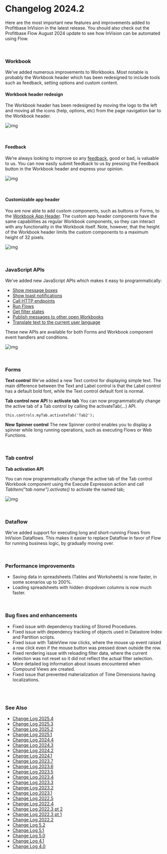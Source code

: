 # Changelog 2024.2

Here are the most important new features and improvements added to Profitbase InVision in the latest release. You should also check out the Profitbase Flow August 2024 update to see how InVision can be automated using Flow.

<br/>

### Workbook 

We’ve added numerous improvements to Workbooks. Most notable is probably the Workbook header which has been redesigned to include tools such as feedback, setting options and custom content.

#### Workbook header redesign

The Workbook header has been redesigned by moving the logo to the left and moving all the icons (help, options, etc) from the page navigation bar to the Workbook header. 

![img](https://profitbasedocs.blob.core.windows.net/images/wb-header-redesigned.png)

<br/>

#### Feedback

We’re always looking to improve so any [feedback](../docs/header/feedback.md), good or bad, is valuable to us. You can now easily submit feedback to us by pressing the Feedback button in the Workbook header and express your opinion.

![img](https://profitbasedocs.blob.core.windows.net/images/feedback2.png)

<br/>


#### Customizable app header  

You are now able to add custom components, such as buttons or Forms, to the [Workbook App Header](../docs/header/header-section.md). The custom app header components have the same capabilities as regular Workbook components, so they can interact with any functionality in the Workbook itself. Note, however, that the height of the Workbook header limits the custom components to a maximum height of 32 pixels.

![img](https://profitbasedocs.blob.core.windows.net/images/cust-app-header.png)


<br/>

### JavaScript APIs

We’ve added new JavaScript APIs which makes it easy to programmatically:

* [Show message boxes](../docs/workbooks/programmingmodel/apis/dialog-service-apis.md)
* [Show toast notifications](../docs/workbooks/programmingmodel/apis/toast-notification-apis.md)
* [Call HTTP endpoints](../docs/workbooks/programmingmodel/apis/http-apis.md)
* [Run Flows](../docs/workbooks/programmingmodel/apis/flow-apis.md)
* [Get filter states](../docs/workbooks/programmingmodel/apis/filter-apis.md)
* [Publish messages to other open Workbooks](../docs/workbooks/programmingmodel/apis/message-hub-apis.md)
* [Translate text to the current user language](../docs/workbooks/programmingmodel/apis/localization-apis.md)

These new APIs are available for both Forms and Workbook component event handlers and conditions.

![img](https://profitbasedocs.blob.core.windows.net/images/ch-log-24-1.png)

<br/>

### Forms

**Text control**
We’ve added a new Text control for displaying simple text. The main difference between the Text and Label control is that the Label control has a default bold font, while the Text control default font is normal.

**Tab control new API** to **activate tab**
You can now programmatically change the active tab of a Tab control by calling the activateTab(…) API.

```
this.controls.myTab.activateTab('Tab2');
```

**New Spinner control**
The new Spinner control enables you to display a spinner while long running operations, such as executing Flows or Web Functions.

<br/>

### Tab control

**Tab activation API**

You can now programmatically change the active tab of the Tab control Workbook component using the Execute Expression action and call *TabItem("tab name").activate()* to activate the named tab; 

![img](https://profitbasedocs.blob.core.windows.net/images/ch-log-24-1.png)

<br/>

### Dataflow
We’ve added support for executing long and short-running Flows from InVision Dataflows. This makes it easier to replace Dataflow in favor of Flow for running business logic, by gradually moving over.


<br/>

### Performance improvements

* Saving data in spreadsheets (Tables and Worksheets) is now faster, in some scenarios up to 200%.
* Loading spreadsheets with hidden dropdown columns is now much faster.

<br/>

### Bug fixes and enhancements

* Fixed issue with dependency tracking of Stored Procedures.
* Fixed issue with dependency tracking of objects used in Datastore Index and Partition scripts.
* Fixed issue with TableView row clicks, where the mouse up event raised a row click even if the mouse button was pressed down outside the row.
* Fixed rendering issue with reloading filter data, where the current selection was not reset so it did not reflect the actual filter selection.
* More detailed log information about issues encountered when Compound Views are created.
* Fixed issue that prevented materialization of Time Dimensions having localizations.

<br/>



<br/>

### See Also

- [Change Log 2025.4](changelog25_4.md)
- [Change Log 2025.3](changelog25_3.md)
- [Change Log 2025.2](changelog25_2.md)
- [Change Log 2025.1](changelog25_1.md)
- [Change Log 2024.4](changelog24_4.md)
- [Change Log 2024.3](changelog24_3.md)
- [Change Log 2024.2](changelog24_2.md)
- [Change Log 2024.1](changelog24_1.md)
- [Change Log 2023.7](changelog23_7.md)
- [Change Log 2023.6](changelog23_6.md)
- [Change Log 2023.5](changelog23_5.md)
- [Change Log 2023.4](changelog23_4.md)
- [Change Log 2023.3](changelog23_3.md)
- [Change Log 2023.2](changelog23_2.md)
- [Change Log 2023.1](changelog23_1.md)
- [Change Log 2022.5](changelog22_5.md)
- [Change Log 2022.4](changelog22_4.md)
- [Change Log 2022.3 pt 2](changelog22_3_2.md)
- [Change Log 2022.3 pt 1](changelog22_3_1.md)
- [Change Log 2022.2](changelog22_2.md)
- [Change Log 5.2](changelog52.md)
- [Change Log 5.1](changelog51.md)
- [Change Log 5.0](changelog5.md)
- [Change Log 4.1](changelog41.md)
- [Change Log 4.0](changelog40.md)
